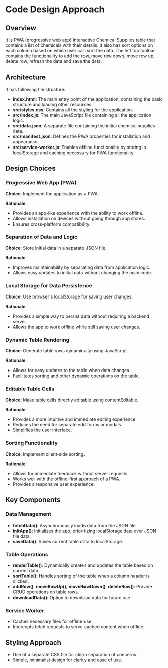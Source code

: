 # Code Design Approach

## Overview

It is PWA (progressive web app) Interactive Chemical Supplies table that contains a list of chemicals with their details. It also has sort options on each column based on which user can sort the data. The left top toolbar contains the functionality to add the row, move row down, move row up, delete row, refresh the data and save the data.

## Architecture

It has following file structure:

- **index.html**: The main entry point of the application, containing the basic structure and loading other resources.
- **src/styles.css**: Contains all the styling for the application.
- **src/index.js**: The main JavaScript file containing all the application logic.
- **src/data.json**: A separate file containing the initial chemical supplies data.
- **src/manifest.json**: Defines the PWA properties for installation and appearance.
- **src/service-worker.js**: Enables offline functionality by storing in localStorage and caching necessary for PWA functionality.

## Design Choices

### Progressive Web App (PWA)

**Choice**: Implement the application as a PWA.

**Rationale**: 
- Provides an app-like experience with the ability to work offline.
- Allows installation on devices without going through app stores.
- Ensures cross-platform compatibility.

### Separation of Data and Logic

**Choice**: Store initial data in a separate JSON file.

**Rationale**:
- Improves maintainability by separating data from application logic.
- Allows easy updates to initial data without changing the main code.

### Local Storage for Data Persistence

**Choice**: Use browser's localStorage for saving user changes.

**Rationale**:
- Provides a simple way to persist data without requiring a backend server.
- Allows the app to work offline while still saving user changes.

### Dynamic Table Rendering

**Choice**: Generate table rows dynamically using JavaScript.

**Rationale**:
- Allows for easy updates to the table when data changes.
- Facilitates sorting and other dynamic operations on the table.

### Editable Table Cells

**Choice**: Make table cells directly editable using contentEditable.

**Rationale**:
- Provides a more intuitive and immediate editing experience.
- Reduces the need for separate edit forms or modals.
- Simplifies the user interface.

### Sorting Functionality

**Choice**: Implement client-side sorting.

**Rationale**:
- Allows for immediate feedback without server requests.
- Works well with the offline-first approach of a PWA.
- Provides a responsive user experience.

## Key Components

### Data Management

- **fetchData()**: Asynchronously loads data from the JSON file.
- **initApp()**: Initializes the app, prioritizing localStorage data over JSON file data.
- **saveData()**: Saves current table data to localStorage.

### Table Operations

- **renderTable()**: Dynamically creates and updates the table based on current data.
- **sortTable()**: Handles sorting of the table when a column header is clicked.
- **addRow()**, **moveRowUp()**, **moveRowDown()**, **deleteRow()**: Provide CRUD operations on table rows.
- **downloadData()**: Option to download data for future use

### Service Worker

- Caches necessary files for offline use.
- Intercepts fetch requests to serve cached content when offline.

## Styling Approach

- Use of a separate CSS file for clean separation of concerns.
- Simple, minimalist design for clarity and ease of use.
